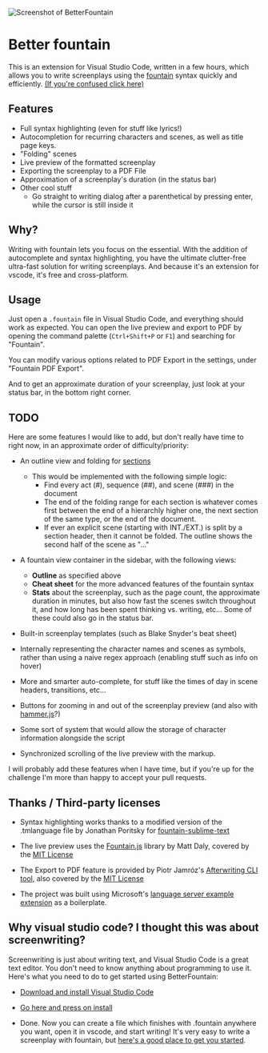 ![Screenshot of BetterFountain](https://i.imgur.com/mNDQMa7.png)

# Better fountain

This is an extension for Visual Studio Code, written in a few hours, which allows you to write screenplays using the [fountain](https://fountain.io/) syntax quickly and efficiently. [(If you're confused click here)](https://github.com/piersdeseilligny/betterfountain/blob/master/FAQ.md)


## Features

* Full syntax highlighting (even for stuff like lyrics!)
* Autocompletion for recurring characters and scenes, as well as title page keys.
* "Folding" scenes
* Live preview of the formatted screenplay
* Exporting the screenplay to a PDF File
* Approximation of a screenplay's duration (in the status bar)
* Other cool stuff
    * Go straight to writing dialog after a parenthetical by pressing enter, while the cursor is still inside it


## Why?

Writing with fountain lets you focus on the essential. With the addition of autocomplete and syntax highlighting, you have the ultimate clutter-free ultra-fast solution for writing screenplays. And because it's an extension for vscode, it's free and cross-platform.

## Usage

Just open a `.fountain` file in Visual Studio Code, and everything should work as expected. You can open the live preview and export to PDF by opening the command palette (`Ctrl+Shift+P` or `F1`) and searching for "Fountain".

You can modify various options related to PDF Export in the settings, under "Fountain PDF Export".

And to get an approximate duration of your screenplay, just look at your status bar, in the bottom right corner.

## TODO

Here are some features I would like to add, but don't really have time to right now, in an approximate order of difficulty/priority:

* An outline view and folding for [sections](https://fountain.io/syntax#section-sections)
    * This would be implemented with the following simple logic:
        * Find every act (#), sequence (##), and scene (###) in the document
        * The end of the folding range for each section is whatever comes first between the end of a hierarchly higher one, the next section of the same type, or the end of the document.
        * If ever an explicit scene (starting with INT./EXT.) is split by a section header, then it cannot be folded. The outline shows the second half of the scene as "...<name of scene>"

* A fountain view container in the sidebar, with the following views:
    * **Outline** as specified above
    * **Cheat sheet** for the more advanced features of the fountain syntax
    * **Stats** about the screenplay, such as the page count, the approximate duration in minutes, but also how fast the scenes switch throughout it, and how long has been spent thinking vs. writing, etc... Some of these could also go in the status bar.

* Built-in screenplay templates (such as Blake Snyder's beat sheet)

* Internally representing the character names and scenes as symbols, rather than using a naive regex approach (enabling stuff such as info on hover)

* More and smarter auto-complete, for stuff like the times of day in scene headers, transitions, etc...

* Buttons for zooming in and out of the screenplay preview (and also with [hammer.js](https://github.com/hammerjs/hammer.js
)?)

* Some sort of system that would allow the storage of character information alongside the script

* Synchronized scrolling of the live preview with the markup.

I will probably add these features when I have time, but if you're up for the challenge I'm more than happy to accept your pull requests.

## Thanks / Third-party licenses

* Syntax highlighting works thanks to a modified version of the .tmlanguage file by Jonathan Poritsky for [fountain-sublime-text](https://github.com/poritsky/fountain-sublime-text)

* The live preview uses the [Fountain.js](https://github.com/mattdaly/Fountain.js) library by Matt Daly, covered by the [MIT License](https://github.com/mattdaly/Fountain.js/blob/master/LICENSE.md)

* The Export to PDF feature is provided by Piotr Jamróz's [Afterwriting CLI tool](https://github.com/ifrost/afterwriting-labs), also covered by the [MIT License](https://github.com/ifrost/afterwriting-labs)

* The project was built using Microsoft's [language server example extension](https://github.com/Microsoft/vscode-extension-samples/tree/master/lsp-sample) as a boilerplate.

## Why visual studio code? I thought this was about screenwriting?

Screenwriting is just about writing text, and Visual Studio Code is a great text editor. You don't need to know anything about programming to use it. Here's what you need to do to get started using BetterFountain:

* [Download and install Visual Studio Code](https://code.visualstudio.com/)

* [Go here and press on install](https://marketplace.visualstudio.com/items?itemName=piersdeseilligny.betterfountain)

* Done. Now you can create a file which finishes with .fountain anywhere you want, open it in vscode, and start writing! It's very easy to write a screenplay with fountain, but [here's a good place to get you started](https://fountain.io/).
